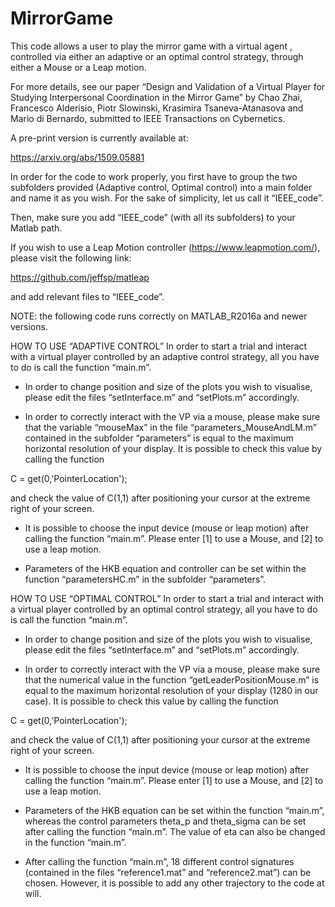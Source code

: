 # MirrorGame
This code allows a user to play the mirror game with a virtual agent , controlled via either an adaptive or an optimal control strategy, through either a Mouse or a Leap motion.

For more details, see our paper “Design and Validation of a Virtual Player for Studying Interpersonal Coordination in the Mirror Game” by Chao Zhai, Francesco Alderisio, Piotr Slowinski, Krasimira Tsaneva-Atanasova and Mario di Bernardo, submitted to IEEE Transactions on Cybernetics.

A pre-print version is currently available at:

https://arxiv.org/abs/1509.05881


In order for the code to work properly, you first have to group the two subfolders provided (Adaptive control, Optimal control) into a main folder and name it as you wish. For the sake of simplicity, let us call it “IEEE_code”.

Then, make sure you add “IEEE_code” (with all its subfolders) to your Matlab path.

If you wish to use a Leap Motion controller (https://www.leapmotion.com/), please visit the following link:

https://github.com/jeffsp/matleap

and add relevant files to “IEEE_code”.


NOTE: the following code runs correctly on MATLAB_R2016a and newer versions. 


HOW TO USE “ADAPTIVE CONTROL”
In order to start a trial and interact with a virtual player controlled by an adaptive control strategy, all you have to do is call the function “main.m”.

- In order to change position and size of the plots you wish to visualise, please edit the files “setInterface.m” and “setPlots.m” accordingly.

- In order to correctly interact with the VP via a mouse, please make sure that the variable “mouseMax” in the file “parameters_MouseAndLM.m” contained in the subfolder “parameters” is equal to the maximum horizontal resolution of your display. It is possible to check this value by calling the function

C = get(0,'PointerLocation');

and check the value of C(1,1) after positioning your cursor at the extreme right of your screen.

- It is possible to choose the input device (mouse or leap motion) after calling the function “main.m”. Please enter [1] to use a Mouse, and [2] to use a leap motion.

- Parameters of the HKB equation and controller can be set within the function “parametersHC.m” in the subfolder “parameters”.



HOW TO USE “OPTIMAL CONTROL”
In order to start a trial and interact with a virtual player controlled by an optimal control strategy, all you have to do is call the function “main.m”.

- In order to change position and size of the plots you wish to visualise, please edit the files “setInterface.m” and “setPlots.m” accordingly.

- In order to correctly interact with the VP via a mouse, please make sure that the numerical value in the function “getLeaderPositionMouse.m” is equal to the maximum horizontal resolution of your display (1280 in our case). It is possible to check this value by calling the function

C = get(0,'PointerLocation');

and check the value of C(1,1) after positioning your cursor at the extreme right of your screen.

- It is possible to choose the input device (mouse or leap motion) after calling the function “main.m”. Please enter [1] to use a Mouse, and [2] to use a leap motion.

- Parameters of the HKB equation can be set within the function “main.m”, whereas the control parameters theta_p and theta_sigma can be set after calling the function “main.m”. The value of eta can also be changed in the function “main.m”.

- After calling the function “main.m”, 18 different control signatures (contained in the files “reference1.mat” and “reference2.mat”) can be chosen. However, it is possible to add any other trajectory to the code at will.
